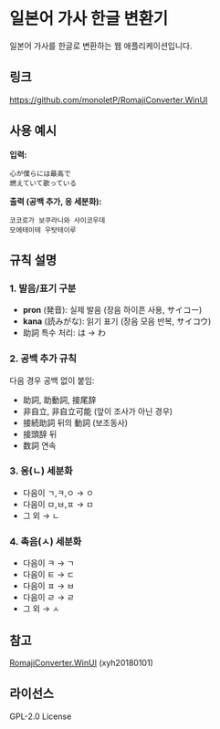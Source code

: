 # 일본어 가사 한글 변환기

일본어 가사를 한글로 변환하는 웹 애플리케이션입니다. 

## 링크

https://github.com/monoletP/RomajiConverter.WinUI

## 사용 예시

**입력:**
```
心が僕らには最高で
燃えていて歌っている
```

**출력 (공백 추가, 응 세분화):**
```
코코로가 보쿠라니와 사이코우데
모에테이테 우탓테이루
```

## 규칙 설명

### 1. 발음/표기 구분
- **pron** (発音): 실제 발음 (장음 하이픈 사용, サイコー)
- **kana** (読みがな): 읽기 표기 (장음 모음 반복, サイコウ)
- 助詞 특수 처리: は → わ

### 2. 공백 추가 규칙
다음 경우 공백 없이 붙임:
- 助詞, 助動詞, 接尾辞
- 非自立, 非自立可能 (앞이 조사가 아닌 경우)
- 接続助詞 뒤의 動詞 (보조동사)
- 接頭辞 뒤
- 数詞 연속

### 3. 응(ㄴ) 세분화
- 다음이 ㄱ,ㅋ,ㅇ → ㅇ
- 다음이 ㅁ,ㅂ,ㅍ → ㅁ
- 그 외 → ㄴ

### 4. 촉음(ㅅ) 세분화
- 다음이 ㅋ → ㄱ
- 다음이 ㅌ → ㄷ
- 다음이 ㅍ → ㅂ
- 다음이 ㄹ → ㄹ
- 그 외 → ㅅ

## 참고
[RomajiConverter.WinUI](https://github.com/xyh20180101/RomajiConverter.WinUI) (xyh20180101)

## 라이선스

GPL-2.0 License
